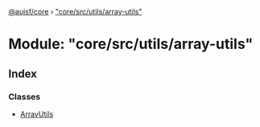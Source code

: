 [@aujsf/core](../README.md) › ["core/src/utils/array-utils"](_core_src_utils_array_utils_.md)

# Module: "core/src/utils/array-utils"

## Index

### Classes

* [ArrayUtils](../classes/_core_src_utils_array_utils_.arrayutils.md)
